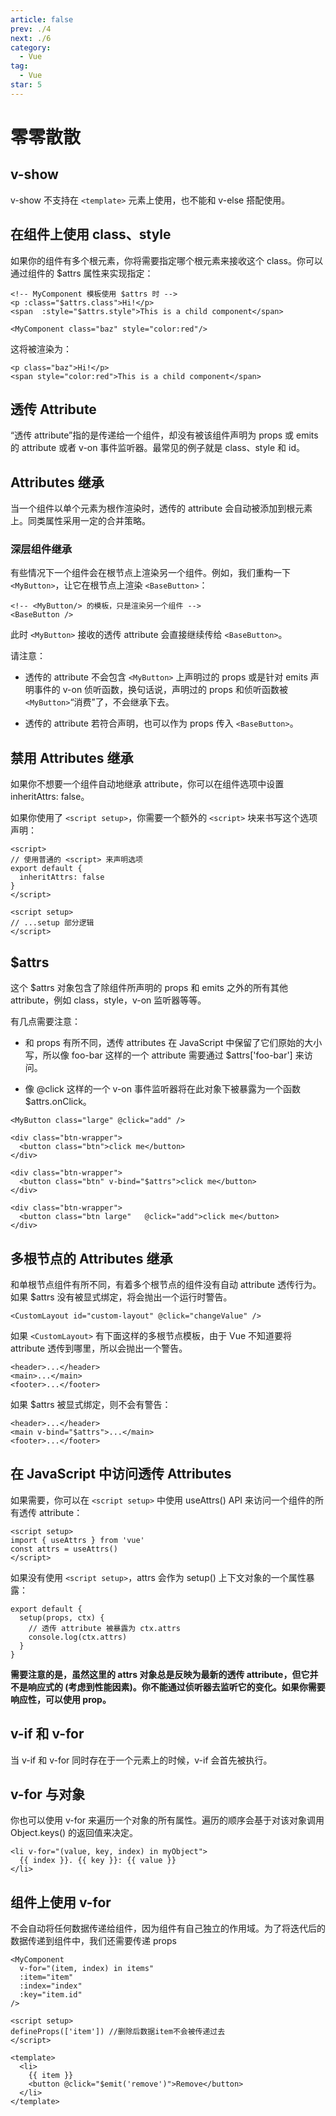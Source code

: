 ```yaml
---
article: false
prev: ./4
next: ./6
category:
  - Vue
tag:
  - Vue
star: 5
---
```


# 零零散散

## v-show

v-show 不支持在 `<template>` 元素上使用，也不能和 v-else 搭配使用。

## 在组件上使用 class、style

如果你的组件有多个根元素，你将需要指定哪个根元素来接收这个 class。你可以通过组件的 $attrs 属性来实现指定：

```vue:no-line-numbers
<!-- MyComponent 模板使用 $attrs 时 -->
<p :class="$attrs.class">Hi!</p>
<span  :style="$attrs.style">This is a child component</span>
```

```vue:no-line-numbers
<MyComponent class="baz" style="color:red"/>
```

这将被渲染为：

```vue:no-line-numbers
<p class="baz">Hi!</p>
<span style="color:red">This is a child component</span>
```

## 透传 Attribute

“透传 attribute”指的是传递给一个组件，却没有被该组件声明为 props 或 emits 的 attribute 或者 v-on 事件监听器。最常见的例子就是 class、style 和 id。

## Attributes 继承

当一个组件以单个元素为根作渲染时，透传的 attribute 会自动被添加到根元素上。同类属性采用一定的合并策略。

### 深层组件继承

有些情况下一个组件会在根节点上渲染另一个组件。例如，我们重构一下 `<MyButton>`，让它在根节点上渲染 `<BaseButton>`：

```vue:no-line-numbers
<!-- <MyButton/> 的模板，只是渲染另一个组件 -->
<BaseButton />
```

此时 `<MyButton>` 接收的透传 attribute 会直接继续传给 `<BaseButton>`。

请注意：

- 透传的 attribute 不会包含 `<MyButton>` 上声明过的 props 或是针对 emits 声明事件的 v-on 侦听函数，换句话说，声明过的 props 和侦听函数被 `<MyButton>`“消费”了，不会继承下去。

- 透传的 attribute 若符合声明，也可以作为 props 传入 `<BaseButton>`。

## 禁用 Attributes 继承

如果你不想要一个组件自动地继承 attribute，你可以在组件选项中设置 inheritAttrs: false。

如果你使用了 `<script setup>`，你需要一个额外的 `<script>` 块来书写这个选项声明：

```vue:no-line-numbers
<script>
// 使用普通的 <script> 来声明选项
export default {
  inheritAttrs: false
}
</script>

<script setup>
// ...setup 部分逻辑
</script>

```

## $attrs

这个 $attrs 对象包含了除组件所声明的 props 和 emits 之外的所有其他 attribute，例如 class，style，v-on 监听器等等。

有几点需要注意：

- 和 props 有所不同，透传 attributes 在 JavaScript 中保留了它们原始的大小写，所以像 foo-bar 这样的一个 attribute 需要通过 $attrs['foo-bar'] 来访问。

- 像 @click 这样的一个 v-on 事件监听器将在此对象下被暴露为一个函数 $attrs.onClick。

```vue:no-line-numbers
<MyButton class="large" @click="add" />
```

```html:no-line-numbers
<div class="btn-wrapper">
  <button class="btn">click me</button>
</div>
```

```html:no-line-numbers
<div class="btn-wrapper">
  <button class="btn" v-bind="$attrs">click me</button>
</div>
```

```html:no-line-numbers
<div class="btn-wrapper">
  <button class="btn large"   @click="add">click me</button>
</div>
```

## 多根节点的 Attributes 继承

和单根节点组件有所不同，有着多个根节点的组件没有自动 attribute 透传行为。如果 $attrs 没有被显式绑定，将会抛出一个运行时警告。

```vue:no-line-numbers
<CustomLayout id="custom-layout" @click="changeValue" />
```

如果 `<CustomLayout>` 有下面这样的多根节点模板，由于 Vue 不知道要将 attribute 透传到哪里，所以会抛出一个警告。

```vue:no-line-numbers
<header>...</header>
<main>...</main>
<footer>...</footer>
```

如果 $attrs 被显式绑定，则不会有警告：

```vue:no-line-numbers
<header>...</header>
<main v-bind="$attrs">...</main>
<footer>...</footer>
```

## 在 JavaScript 中访问透传 Attributes

如果需要，你可以在 `<script setup>` 中使用 useAttrs() API 来访问一个组件的所有透传 attribute：

```vue:no-line-numbers
<script setup>
import { useAttrs } from 'vue'
const attrs = useAttrs()
</script>
```

如果没有使用 `<script setup>`，attrs 会作为 setup() 上下文对象的一个属性暴露：

```js:no-line-numbers
export default {
  setup(props, ctx) {
    // 透传 attribute 被暴露为 ctx.attrs
    console.log(ctx.attrs)
  }
}
```

**需要注意的是，虽然这里的 attrs 对象总是反映为最新的透传 attribute，但它并不是响应式的 (考虑到性能因素)。你不能通过侦听器去监听它的变化。如果你需要响应性，可以使用 prop。**

## v-if 和 v-for

当 v-if 和 v-for 同时存在于一个元素上的时候，v-if 会首先被执行。

## v-for 与对象

你也可以使用 v-for 来遍历一个对象的所有属性。遍历的顺序会基于对该对象调用 Object.keys() 的返回值来决定。

```vue:no-line-numbers
<li v-for="(value, key, index) in myObject">
  {{ index }}. {{ key }}: {{ value }}
</li>
```

## 组件上使用 v-for

不会自动将任何数据传递给组件，因为组件有自己独立的作用域。为了将迭代后的数据传递到组件中，我们还需要传递 props

```vue:no-line-numbers
<MyComponent
  v-for="(item, index) in items"
  :item="item"
  :index="index"
  :key="item.id"
/>
```

```vue:no-line-numbers
<script setup>
defineProps(['item']) //删除后数据item不会被传递过去
</script>

<template>
  <li>
    {{ item }}
    <button @click="$emit('remove')">Remove</button>
  </li>
</template>
```
